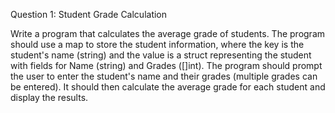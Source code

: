 Question 1: Student Grade Calculation

Write a program that calculates the average grade of students. The program should use a map to store the student information, where the key is the student's name (string) and the value is a struct representing the student with fields for Name (string) and Grades ([]int). The program should prompt the user to enter the student's name and their grades (multiple grades can be entered). It should then calculate the average grade for each student and display the results.



